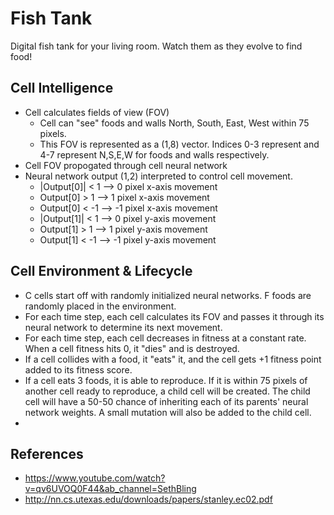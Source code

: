 # Fish Tank
Digital fish tank for your living room. Watch them as they evolve to find food!<br>

## Cell Intelligence
* Cell calculates fields of view (FOV)
  * Cell can "see" foods and walls North, South, East, West within 75 pixels.
  * This FOV is represented as a (1,8) vector. Indices 0-3 represent and 4-7 represent N,S,E,W for foods and walls respectively.
* Cell FOV propogated through cell neural network
* Neural network output (1,2) interpreted to control cell movement.
  * |Output[0]| < 1 --> 0 pixel x-axis movement
  * Output[0] > 1 --> 1 pixel x-axis movement
  * Output[0] < -1 --> -1 pixel x-axis movement
  * |Output[1]| < 1 --> 0 pixel y-axis movement
  * Output[1] > 1 --> 1 pixel y-axis movement
  * Output[1] < -1 --> -1 pixel y-axis movement

## Cell Environment & Lifecycle
* C cells start off with randomly initialized neural networks. F foods are randomly placed in the environment. 
* For each time step, each cell calculates its FOV and passes it through its neural network to determine its next movement.
* For each time step, each cell decreases in fitness at a constant rate. When a cell fitness hits 0, it "dies" and is destroyed.
* If a cell collides with a food, it "eats" it, and the cell gets +1 fitness point added to its fitness score.
* If a cell eats 3 foods, it is able to reproduce. If it is within 75 pixels of another cell ready to reproduce, a child cell will be created. The child cell will have a 50-50 chance of inheriting each of its parents' neural network weights. A small mutation will also be added to the child cell. 
*  

## References
* https://www.youtube.com/watch?v=qv6UVOQ0F44&ab_channel=SethBling
* http://nn.cs.utexas.edu/downloads/papers/stanley.ec02.pdf
